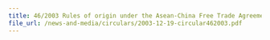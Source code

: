 ```yaml
---
title: 46/2003 Rules of origin under the Asean-China Free Trade Agreement (ACFTA) Early Harvest Programme
file_url: /news-and-media/circulars/2003-12-19-circular462003.pdf
---
```

